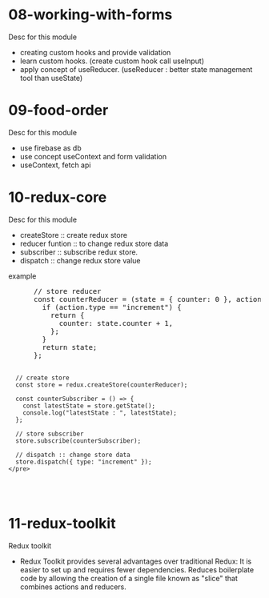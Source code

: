 <h1>08-working-with-forms</h1>
<div>
  <p>Desc for this module</p>
  <ul>
    <li>creating custom hooks and provide validation</li>
    <li>learn custom hooks. (create custom hook call useInput)</li>
    <li>apply concept of useReducer. (useReducer : better state management tool than useState)</li>
  </ul>
</div>

<h1>09-food-order</h1>
<div>
  <p>Desc for this module</p>
  <ul>
    <li>use firebase as db</li>
    <li>use concept useContext and form validation</li>
    <li>useContext, fetch api</li>
  </ul>
</div>

<h1>10-redux-core</h1>
<div>
  <p>Desc for this module</p>
  <ul>
    <li>createStore :: create redux store</li>
    <li>reducer funtion :: to change redux store data</li>
    <li>subscriber :: subscribe redux store.</li>
    <li>dispatch :: change redux store value</li>
  </ul>
  <p>example</p>
  <div
    class="highlight highlight-source-js notranslate position-relative overflow-auto"
    dir="auto"
  >
    <pre>
      // store reducer
      const counterReducer = (state = { counter: 0 }, action) => {
        if (action.type == "increment") {
          return {
            counter: state.counter + 1,
          };
        }
        return state;
      };

      // create store
      const store = redux.createStore(counterReducer);

      const counterSubscriber = () => {
        const latestState = store.getState();
        console.log("latestState : ", latestState);
      };

      // store subscriber
      store.subscribe(counterSubscriber);

      // dispatch :: change store data
      store.dispatch({ type: "increment" });
    </pre>

  </div> 

  <h1>11-redux-toolkit</h1>
  <div>
    <p>Redux toolkit</p>
    <ul>
      <li>Redux Toolkit provides several advantages over traditional Redux: It is easier to set up and requires fewer dependencies. Reduces boilerplate code by allowing the creation of a single file known as "slice" that combines actions and reducers.</li>
    </ul>
  </div>
</div>
